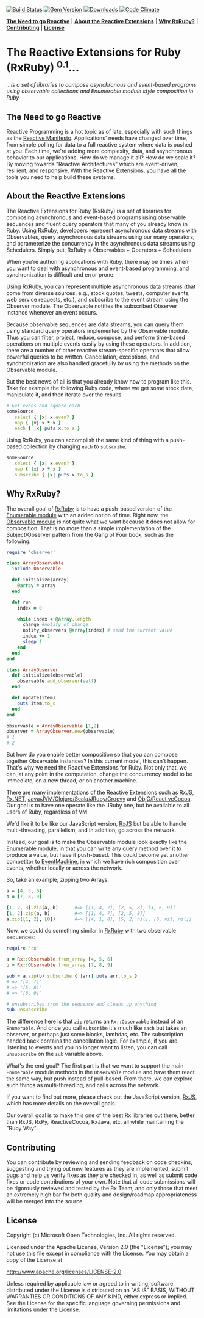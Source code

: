 [![Build Status](https://travis-ci.org/bittrance/rxruby.svg?branch=master)](https://travis-ci.org/bittrance/rxruby)
[![Gem Version](https://badge.fury.io/rb/rx.svg)](https://badge.fury.io/rb/rx)
[![Downloads](http://ruby-gem-downloads-badge.herokuapp.com/rx?type=total)](https://rubygems.org/gems/rx)
[![Code Climate](https://codeclimate.com/github/bittrance/rxruby/badges/gpa.svg)](https://codeclimate.com/github/bittrance/rxruby)

**[The Need to go Reactive](#the-need-to-go-reactive)** |
**[About the Reactive Extensions](#about-the-reactive-extensions)** |
**[Why RxRuby?](#why-rxruby)** |
**[Contributing](#contributing)** |
**[License](#license)**

# The Reactive Extensions for Ruby (RxRuby) <sup>0.1</sup>... #
*...is a set of libraries to compose asynchronous and event-based programs using observable collections and Enumerable module style composition in Ruby*

## The Need to go Reactive ##

Reactive Programming is a hot topic as of late, especially with such things as the [Reactive Manifesto](http://www.reactivemanifesto.org/).  Applications' needs have changed over time, from simple polling for data to a full reactive system where data is pushed at you.  Each time, we're adding more complexity, data, and asynchronous behavior to our applications.  How do we manage it all?  How do we scale it?  By moving towards "Reactive Architectures" which are event-driven, resilient, and responsive.  With the Reactive Extensions, you have all the tools you need to help build these systems.

## About the Reactive Extensions ##

The Reactive Extensions for Ruby (RxRuby) is a set of libraries for composing asynchronous and event-based programs using observable sequences and fluent query operators that many of you already know in Ruby. Using RxRuby, developers represent asynchronous data streams with Observables, query asynchronous data streams using our many operators, and parameterize the concurrency in the asynchronous data streams using Schedulers. Simply put, RxRuby = Observables + Operators + Schedulers.

When you're authoring applications with Ruby, there may be times when you want to deal with asynchronous and event-based programming, and synchronization is difficult and error prone.

Using RxRuby, you can represent multiple asynchronous data streams (that come from diverse sources, e.g., stock quotes, tweets, computer events, web service requests, etc.), and subscribe to the event stream using the Observer module. The Observable notifies the subscribed Observer instance whenever an event occurs.

Because observable sequences are data streams, you can query them using standard query operators implemented by the Observable module. Thus you can filter, project, reduce, compose, and perform time-based operations on multiple events easily by using these operators. In addition, there are a number of other reactive stream-specific operators that allow powerful queries to be written. Cancellation, exceptions, and synchronization are also handled gracefully by using the methods on the Observable module.

But the best news of all is that you already know how to program like this.  Take for example the following Ruby code, where we get some stock data, manipulate it, and then iterate over the results.

```ruby
# Get evens and square each
someSource
  .select { |x| x.even? }
  .map { |x| x * x }
  .each { |x| puts x.to_s }
```

Using RxRuby, you can accomplish the same kind of thing with a push-based collection by changing `each` to `subscribe`.

```ruby
someSource
  .select { |x| x.even? }
  .map { |x| x * x }
  .subscribe { |x| puts x.to_s }
```

## Why RxRuby? ##

The overall goal of [RxRuby](https://github.com/ReactiveX/RxRuby) is to have a push-based version of the [Enumerable module](http://ruby-doc.org/core-2.1.0/Enumerable.html) with an added notion of time.  Right now, the [Observable module](http://ruby-doc.org/stdlib-1.9.3/libdoc/observer/rdoc/Observable.html) is not quite what we want because it does not allow for composition.  That is no more than a simple implementation of the Subject/Observer pattern from the Gang of Four book, such as the following.

```ruby
require 'observer'

class ArrayObservable
  include Observable

  def initialize(array)
    @array = array
  end

  def run
    index = 0

    while index < @array.length
      change #notify of change
      notify_observers @array[index] # send the current value
      index += 1
      sleep 1
    end
  end
end

class ArrayObserver
  def initialize(observable)
    observable.add_observer(self)
  end

  def update(item)
    puts item.to_s
  end
end

observable = ArrayObservable [1,2]
observer = ArrayObserver.new(observable)
# 1
# 2
```

But how do you enable better composition so that you can compose together Observable instances?  In this current model, this can't happen.  That's why we need the Reactive Extensions for Ruby.  Not only that, we can, at any point in the computation, change the concurrency model to be immediate, on a new thread, or on another machine.

There are many implementations of the Reactive Extensions such as [RxJS](https://github.com/Reactive-Extensions/RxJS), [Rx.NET](https://github.com/reactive-extensions/rx.net), [Java/JVM/Clojure/Scala/JRuby/Groovy](https://github.com/ReactiveX/RxJava) and [ObjC/ReactiveCocoa](https://github.com/ReactiveCocoa/ReactiveCocoa).  Our goal is to have one operate like the JRuby one, but be available to all users of Ruby, regardless of VM.

We'd like it to be like our JavaScript version, [RxJS](https://github.com/Reactive-Extensions/RxJS) but be able to handle multi-threading, parallelism, and in addition, go across the network.

Instead, our goal is to make the Observable module look exactly like the Enumerable module, in that you can write any query method over it to produce a value, but have it push-based.  This could become yet another competitor to [EventMachine](http://rubyeventmachine.com/), in which we have rich composition over events, whether locally or across the network.

So, take an example, zipping two Arrays.

```ruby
a = [4, 5, 6]
b = [7, 8, 9]

[1, 2, 3].zip(a, b)      #=> [[1, 4, 7], [2, 5, 8], [3, 6, 9]]
[1, 2].zip(a, b)         #=> [[1, 4, 7], [2, 5, 8]]
a.zip([1, 2], [8])       #=> [[4, 1, 8], [5, 2, nil], [6, nil, nil]]
```

Now, we could do something similar in [RxRuby](https://github.com/ReactiveX/RxRuby) with two observable sequences:

```ruby
require 'rx'

a = Rx::Observable.from_array [4, 5, 6]
b = Rx::Observable.from_array [7, 8, 9]

sub = a.zip(b).subscribe { |arr| puts arr.to_s }
# => "[4, 7]"
# => "[5, 8]"
# => "[6, 9]"

# unsubscribes from the sequence and cleans up anything
sub.unsubscribe
```

The difference here is that `zip` returns an `Rx::Observable` instead of an `Enumerable`.  And once you call `subscribe` it's much like `each` but takes an observer, or perhaps just some blocks, lambdas, etc.  The subscription handed back contains the cancellation logic.  For example, if you are listening to events and you no longer want to listen, you can call `unsubscribe` on the `sub` variable above.

What's the end goal?  The first part is that we want to support the main `Enumerable` module methods in the `Observable` module and have them react the same way, but push instead of pull-based.  From there, we can explore such things as multi-threading, and calls across the network.

If you want to find out more, please check out the JavaScript version, [RxJS](https://github.com/Reactive-Extensions/RxJS), which has more details on the overall goals.  

Our overall goal is to make this one of the best Rx libraries out there, better than RxJS, RxPy, ReactiveCocoa, RxJava, etc, all while maintaining the "Ruby Way".

## Contributing ##

You can contribute by reviewing and sending feedback on code checkins, suggesting and trying out new features as they are implemented, submit bugs and help us verify fixes as they are checked in, as well as submit code fixes or code contributions of your own. Note that all code submissions will be rigorously reviewed and tested by the Rx Team, and only those that meet an extremely high bar for both quality and design/roadmap appropriateness will be merged into the source.

## License ##

Copyright (c) Microsoft Open Technologies, Inc.  All rights reserved.

Licensed under the Apache License, Version 2.0 (the "License"); you
may not use this file except in compliance with the License. You may
obtain a copy of the License at

http://www.apache.org/licenses/LICENSE-2.0

Unless required by applicable law or agreed to in writing, software
distributed under the License is distributed on an "AS IS" BASIS,
WITHOUT WARRANTIES OR CONDITIONS OF ANY KIND, either express or
implied. See the License for the specific language governing permissions
and limitations under the License.
